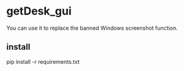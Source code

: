 # getDesk_gui
You can use it to replace the banned Windows screenshot function.

## install
pip install -r requirements.txt
